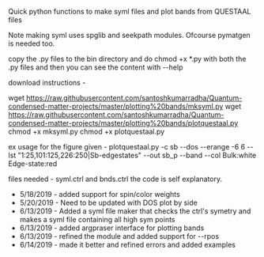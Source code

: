 Quick python functions to make syml files and plot bands from QUESTAAL files 

Note making syml uses spglib and seekpath modules.
Ofcourse pymatgen is needed too. 

copy the .py files to the bin directory and do chmod +x *.py with both the .py files and then you can see the content with --help


download instructions -

wget https://raw.githubusercontent.com/santoshkumarradha/Quantum-condensed-matter-projects/master/plotting%20bands/mksyml.py
wget https://raw.githubusercontent.com/santoshkumarradha/Quantum-condensed-matter-projects/master/plotting%20bands/plotquestaal.py
chmod +x mksyml.py
chmod +x plotquestaal.py

ex usage for the figure given -
plotquestaal.py -c sb --dos --erange -6 6 --lst "1:25,101:125,226:250|Sb-edgestates" --out sb_p --band --col Bulk:white Edge-state:red

files needed - syml.ctrl and bnds.ctrl 
the code is self explanatory. 


- 5/18/2019 - added support for spin/color weights 
- 5/20/2019 - Need to be updated with DOS plot by side
- 6/13/2019 - Added a syml file maker that checks the ctrl's symetry and makes a syml file containing all high sym points
- 6/13/2019 - added argpraser interface for plotting bands
- 6/13/2019 - refined the module and added support for --rpos
- 6/14/2019 - made it better and refined errors and added examples
